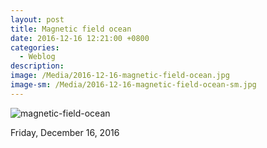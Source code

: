 ```yaml
---
layout: post
title: Magnetic field ocean
date: 2016-12-16 12:21:00 +0800
categories:
  - Weblog
description:
image: /Media/2016-12-16-magnetic-field-ocean.jpg
image-sm: /Media/2016-12-16-magnetic-field-ocean-sm.jpg
---
```

![magnetic-field-ocean]({{site.cdnlink}}/Media/2016-12-16-magnetic-field-ocean.jpg)    

Friday, December 16, 2016
